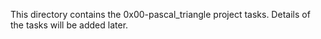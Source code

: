 This directory contains the 0x00-pascal_triangle project tasks. Details of the tasks will be added later.
